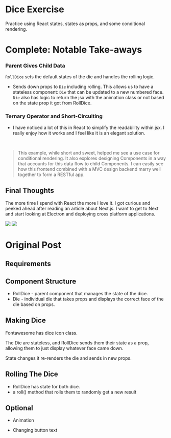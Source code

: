 # Dice Exercise

Practice using React states, states as props, and some conditional rendering.

# Complete: Notable Take-aways

### Parent Gives Child Data
`RollDice` sets the default states of the die and handles the rolling logic.

* Sends down props to `Die` including rolling. This allows us to have a stateless component: `Die` that can be updated to a new numbered face. `Die` also has logic to return the jsx with the animation class or not based on the state prop it got from RollDice.

### Ternary Operator and Short-Circuiting
* I have noticed a lot of this in React to simplify the readability within jsx. I really enjoy how it works and I feel like it is an elegant solution.

<br>

> This example, while short and sweet, helped me see a use case for conditional rendering. It also explores designing Components in a way that accounts for this data flow to child Components. I can easily see how this frontend combined with a MVC design backend marry well together to form a RESTful app.

## Final Thoughts
The more time I spend with React the more I love it. I got curious and peeked ahead after reading an article about Next.js. I want to get to Next and start looking at Electron and deploying cross platform applications.


<img src="https://i.imgur.com/RPVyvSC.png">

<img src="https://i.imgur.com/N8JuYLr.png">

# Original Post

## Requirements

## Component Structure

* RollDice - parent component that manages the state of the dice.
* Die - individual die that takes props and displays the correct face of the die based on props.

## Making Dice

Fontawesome has dice icon class.

The Die are stateless, and RollDice sends them their state as a prop, allowing them to just display whatever face came down.

State changes it re-renders the die and sends in new props.

## Rolling The Dice

* RollDice has state for both dice.
* a roll() method that rolls them to randomly get a new result

## Optional

* Animation

* Changing button text
